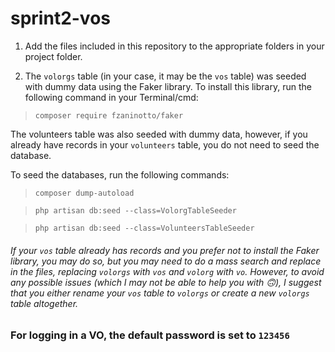 # sprint2-vos

1. Add the files included in this repository to the appropriate folders in your project folder.

2. The `volorgs` table (in your case, it may be the `vos` table) was seeded with dummy data using the Faker library.
To install this library, run the following command in your Terminal/cmd:
> `composer require fzaninotto/faker`  

The volunteers table was also seeded with dummy data, however, if you already have records in your `volunteers` table, you do not need to seed the database.

To seed the databases, run the following commands:
> `composer dump-autoload`

> `php artisan db:seed --class=VolorgTableSeeder`

> `php artisan db:seed --class=VolunteersTableSeeder` 

###### If your `vos` table already has records and you prefer not to install the Faker library, you may do so, but you may need to do a mass search and replace in the files, replacing `volorgs` with `vos` and `volorg` with `vo`. However, to avoid any possible issues (which I may not be able to help you with 🙃), I suggest that you either rename your `vos` table to `volorgs` or create a new `volorgs` table altogether.

### For logging in a VO, the default password is set to `123456`
